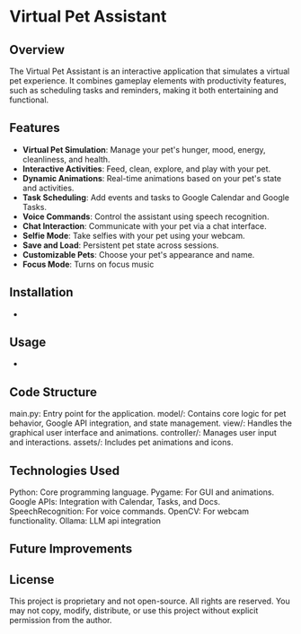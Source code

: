 # Virtual Pet Assistant
## Overview
The Virtual Pet Assistant is an interactive application that simulates a virtual pet experience. It combines gameplay elements with productivity features, such as scheduling tasks and reminders, making it both entertaining and functional.

## Features
- **Virtual Pet Simulation**: Manage your pet's hunger, mood, energy, cleanliness, and health.
- **Interactive Activities**: Feed, clean, explore, and play with your pet.
- **Dynamic Animations**: Real-time animations based on your pet's state and activities.
- **Task Scheduling**: Add events and tasks to Google Calendar and Google Tasks.
- **Voice Commands**: Control the assistant using speech recognition.
- **Chat Interaction**: Communicate with your pet via a chat interface.
- **Selfie Mode**: Take selfies with your pet using your webcam.
- **Save and Load**: Persistent pet state across sessions.
- **Customizable Pets**: Choose your pet's appearance and name.
- **Focus Mode**: Turns on focus music
## Installation
-
## Usage
-
## Code Structure
main.py: Entry point for the application.
model/: Contains core logic for pet behavior, Google API integration, and state management.
view/: Handles the graphical user interface and animations.
controller/: Manages user input and interactions.
assets/: Includes pet animations and icons.
## Technologies Used
Python: Core programming language.
Pygame: For GUI and animations.
Google APIs: Integration with Calendar, Tasks, and Docs.
SpeechRecognition: For voice commands.
OpenCV: For webcam functionality.
Ollama: LLM api integration
## Future Improvements
## License
This project is proprietary and not open-source. All rights are reserved. You may not copy, modify, distribute, or use this project without explicit permission from the author.